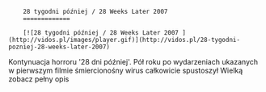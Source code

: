 
        28 tygodni później / 28 Weeks Later 2007 
        =============
        
        [![28 tygodni później / 28 Weeks Later 2007 ](http://vidos.pl/images/player.gif)](http://vidos.pl/28-tygodni-pozniej-28-weeks-later-2007)
        
        
 Kontynuacja horroru '28 dni później'. Pół roku po wydarzeniach ukazanych w pierwszym filmie śmiercionośny wirus całkowicie spustoszył Wielką zobacz pełny opis
    